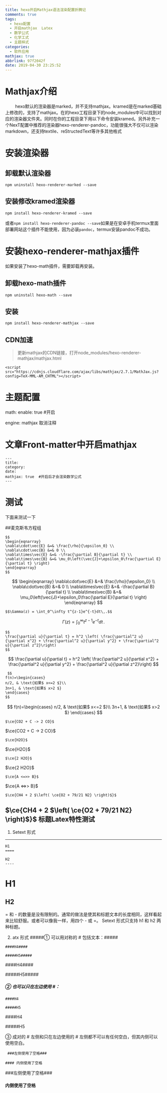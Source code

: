 ```yaml
---
title: hexo开启Mathjax语法渲染配置折腾记
comments: true
tags:
  - hexo配置
  - 开启mathjax  Latex
  - 数学公式
  - 化学工式
  - 主题样式
categories:
  - 软件应用
mathjax: true
abbrlink: 97f2042f
date: 2019-04-30 23:25:52
---
```


Mathjax介绍
====
&emsp;&emsp; hexo默认的渲染器是marked，并不支持mathjax。kramed是在marked基础上修改的，支持了mathjax。在的hexo工程目录下的node_modules中可以找到对应的渲染器文件夹。同时在你的工程目录下用以下命令安装kramed。另外补充一个NexT配置中推荐的渲染器hexo-renderer-pandoc，功能很强大不仅可以渲染markdown，还支持textile、reStructedText等许多其他格式
# 安装渲染器
## 卸载默认渲染器
```
npm uninstall hexo-renderer-marked --save
```
## 安装修改kramed渲染器
```
npm install hexo-renderer-kramed --save
```
或者`npm install hexo-renderer-pandoc --save`如果是在安卓手机termux里面部署网站这个插件不能使用，因为必装`pandoc`，termux安装pandoc不成功。

# 安装**hexo-renderer-mathjax**插件

如果安装了hexo-math插件，需要卸载再安装。
## 卸载hexo-math插件
```
npm uninstall hexo-math --save
```
## 安装
```
npm install hexo-renderer-mathjax --save
```
## CDN加速

>更新mathjax的CDN链接，打开node_modules/hexo-renderer-mathjax/mathjax.html

```
<script src="https://cdnjs.cloudflare.com/ajax/libs/mathjax/2.7.1/MathJax.js?config=TeX-MML-AM_CHTML"></script>
```


# 主题配置

math:
  enable: true #开启

  engine: mathjax 取消注释

# 文章Front-matter中开启mathjax
```
---
title: 
category:
date: 
mathjax: true  #开启后才会渲染数学公式
---
```
<escape><!-- more --></escape>

# 测试

下面来测试一下

##麦克斯韦方程组
```
$$
\begin{eqnarray}
\nabla\cdot\vec{E} &=& \frac{\rho}{\epsilon_0} \\
\nabla\cdot\vec{B} &=& 0 \\
\nabla\times\vec{E} &=& -\frac{\partial B}{\partial t} \\
\nabla\times\vec{B} &=& \mu_0\left(\vec{J}+\epsilon_0\frac{\partial E}{\partial t} \right)
\end{eqnarray}
$$
```

$$
\begin{eqnarray}
\nabla\cdot\vec{E} &=& \frac{\rho}{\epsilon_0} \\
\nabla\cdot\vec{B} &=& 0 \\
\nabla\times\vec{E} &=& -\frac{\partial B}{\partial t} \\
\nabla\times\vec{B} &=& \mu_0\left(\vec{J}+\epsilon_0\frac{\partial E}{\partial t} \right)
\end{eqnarray}
$$

```
$$\Gamma(z) = \int_0^\infty t^{z-1}e^{-t}dt\,.$$
```
$$\Gamma(z) = \int_0^\infty t^{z-1}e^{-t}dt\,.$$

```
$$
\frac{\partial u}{\partial t} = h^2 \left( \frac{\partial^2 u}{\partial x^2} + \frac{\partial^2 u}{\partial y^2} + \frac{\partial^2 u}{\partial z^2}\right)
$$
```

$$
\frac{\partial u}{\partial t} = h^2 \left( \frac{\partial^2 u}{\partial x^2} + \frac{\partial^2 u}{\partial y^2} + \frac{\partial^2 u}{\partial z^2}\right)
$$

```
 $$ 
f(n)=\begin{cases}
n/2, & \text{如果$ x<=2 $}\\
3n+1, & \text{如果$ x>2 $}
\end{cases}
$$
```

 $$ 
f(n)=\begin{cases}
n/2, & \text{如果$ x<=2 $}\\
3n+1, & \text{如果$ x>2 $}
\end{cases}
$$
```
$\ce{CO2 + C -> 2 CO}$
```
$\ce{CO2 + C -> 2 CO}$

```
$\ce{H2O}$
```
$\ce{H2O}$
```
$\ce{2 H2O}$
```
$\ce{2 H2O}$
```
$\ce{A <=>> B}$
```
$\ce{A <=>> B}$
```
$\ce{CH4 + 2 $\left( \ce{O2 + 79/21 N2} \right)$}$
```
$\ce{CH4 + 2 $\left( \ce{O2 + 79/21 N2} \right)$}$
标题Latex特性测试
----
1. Setext 形式
----
```
H1
====

H2
----
```
H1
====

H2
----

= 和 - 的数量是没有限制的。通常的做法是使其和标题文本的长度相同，这样看起来比较舒服。或者可以像我一样，用四个 - 或 =。
Setext 形式只支持 h1 和 h2 两种标题。

2. atx 形式
 #####① 可以用对称的 # 包括文本：#####
```
####H4####

#####H5#####
```
####H4####

#####H5#####


##### ② 也可以只在左边使用 #：
```
####H4

#####H5
```
####H4

#####H5


③ 成对的 # 左侧和只在左边使用的 # 左侧都不可以有任何空白，但其内侧可以使用空白。
```
 ###左侧使用了空格###

#### 内侧使用了空格
```
 ###左侧使用了空格###

#### 内侧使用了空格
